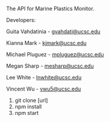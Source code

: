 The API for Marine Plastics Monitor.

Developers:

Guita Vahdatinia - gvahdati@ucsc.edu

Kianna Mark - kjmark@ucsc.edu

Michael Pluguez - mpluguez@ucsc.edu

Megan Sharp - mesharp@ucsc.edu

Lee White - lnwhite@ucsc.edu

Vincent Wu - vwu5@ucsc.edu


1. git clone [url]
2. npm install
3. npm start
